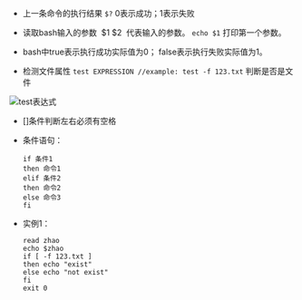 * 上一条命令的执行结果 `$?`  0表示成功；1表示失败
* 读取bash输入的参数  $1 $2  代表输入的参数。 `echo $1` 打印第一个参数。

* bash中true表示执行成功实际值为0； false表示执行失败实际值为1。
* 检测文件属性 `test EXPRESSION //example: test -f 123.txt` 判断是否是文件

![test表达式](http://images.cnitblog.com/blog/497634/201305/29211817-06f95939c02a4fd2988c4b35dd468417.jpg)

* []条件判断左右必须有空格
* 条件语句：   

      if 条件1
      then 命令1
      elif 条件2
      then 命令2
      else 命令3
      fi

* 实例1：

      read zhao
      echo $zhao
      if [ -f 123.txt ]
      then echo "exist"
      else echo "not exist"
      fi
      exit 0
